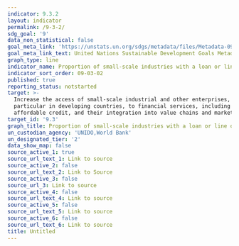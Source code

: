 ```yaml
---
indicator: 9.3.2
layout: indicator
permalink: /9-3-2/
sdg_goal: '9'
data_non_statistical: false
goal_meta_link: 'https://unstats.un.org/sdgs/metadata/files/Metadata-09-03-02.pdf'
goal_meta_link_text: United Nations Sustainable Development Goals Metadata (pdf 663kB)
graph_type: line
indicator_name: Proportion of small-scale industries with a loan or line of credit
indicator_sort_order: 09-03-02
published: true
reporting_status: notstarted
target: >-
  Increase the access of small-scale industrial and other enterprises, in
  particular in developing countries, to financial services, including
  affordable credit, and their integration into value chains and markets
target_id: '9.3'
graph_title: Proportion of small-scale industries with a loan or line of credit
un_custodian_agency: 'UNIDO,World Bank'
un_designated_tier: '2'
data_show_map: false
source_active_1: true
source_url_text_1: Link to source
source_active_2: false
source_url_text_2: Link to Source
source_active_3: false
source_url_3: Link to source
source_active_4: false
source_url_text_4: Link to source
source_active_5: false
source_url_text_5: Link to source
source_active_6: false
source_url_text_6: Link to source
title: Untitled
---
```

